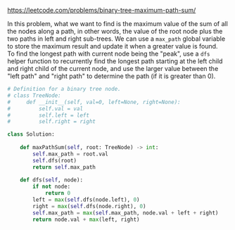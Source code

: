 <https://leetcode.com/problems/binary-tree-maximum-path-sum/>

In this problem, what we want to find is the maximum value of the sum of all the nodes along a path, in other words, the value of the root node plus the two paths in left and right sub-trees. We can use a `max_path` global variable to store the maximum result and update it when a greater value is found.  
To find the longest path with current node being the "peak", use a `dfs` helper function to recurrently find the longest path starting at the left child and right child of the current node, and use the larger value between the "left path" and "right path" to determine the path (if it is greater than 0).

```python
# Definition for a binary tree node.
# class TreeNode:
#     def __init__(self, val=0, left=None, right=None):
#         self.val = val
#         self.left = left
#         self.right = right

class Solution:
    
    def maxPathSum(self, root: TreeNode) -> int:
        self.max_path = root.val
        self.dfs(root)
        return self.max_path
    
    def dfs(self, node):
        if not node:
            return 0
        left = max(self.dfs(node.left), 0)
        right = max(self.dfs(node.right), 0)
        self.max_path = max(self.max_path, node.val + left + right)
        return node.val + max(left, right)
        
```

